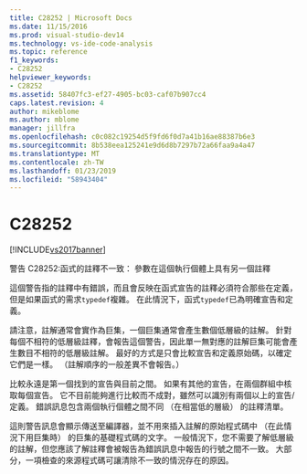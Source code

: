 ```yaml
---
title: C28252 | Microsoft Docs
ms.date: 11/15/2016
ms.prod: visual-studio-dev14
ms.technology: vs-ide-code-analysis
ms.topic: reference
f1_keywords:
- C28252
helpviewer_keywords:
- C28252
ms.assetid: 58407fc3-ef27-4905-bc03-caf07b907cc4
caps.latest.revision: 4
author: mikeblome
ms.author: mblome
manager: jillfra
ms.openlocfilehash: c0c082c19254d5f9fd6f0d7a41b16ae88387b6e3
ms.sourcegitcommit: 8b538eea125241e9d6d8b7297b72a66faa9a4a47
ms.translationtype: MT
ms.contentlocale: zh-TW
ms.lasthandoff: 01/23/2019
ms.locfileid: "58943404"
---
```

# <a name="c28252"></a>C28252
[!INCLUDE[vs2017banner](../includes/vs2017banner.md)]

警告 C28252:函式的註釋不一致： 參數在這個執行個體上具有另一個註釋  
  
 這個警告指的註釋中有錯誤，而且會反映在函式宣告的註釋必須符合那些在定義，但是如果函式的需求`typedef`複雜。 在此情況下，函式`typedef`已為明確宣告和定義。  
  
 請注意，註解通常會實作為巨集，一個巨集通常會產生數個低層級的註解。 針對每個不相符的低層級註釋，會報告這個警告，因此單一無對應的註解巨集可能會產生數目不相符的低層級註解。 最好的方式是只會比較宣告和定義原始碼，以確定它們是一樣。 （註解順序的一般差異不會報告。）  
  
 比較永遠是第一個找到的宣告與目前之間。 如果有其他的宣告，在兩個群組中核取每個宣告。 它不目前能夠進行比較而不成對，雖然可以識別有兩個以上的宣告/定義。  錯誤訊息包含兩個執行個體之間不同 （在相當低的層級） 的註釋清單。  
  
 這則警告訊息會顯示傳送至編譯器，並不用來插入註解的原始程式碼中 （在此情況下用巨集時） 的巨集的基礎程式碼的文字。 一般情況下，您不需要了解低層級的註解，但您應該了解註釋會被報告為錯誤訊息中報告的行號之間不一致。 大部分，一項檢查的來源程式碼可讓清除不一致的情況存在的原因。
